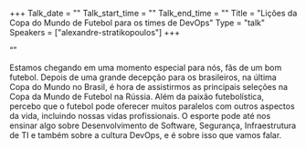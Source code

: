 +++
Talk_date = ""
Talk_start_time = ""
Talk_end_time = ""
Title = "Lições da Copa do Mundo de Futebol para os times de DevOps"
Type = "talk"
Speakers = ["alexandre-stratikopoulos"]
+++

“”

Estamos chegando em uma momento especial para nós, fãs de um bom futebol. Depois de uma grande decepção para os brasileiros, na última Copa do Mundo no Brasil, é hora de assistirmos as principais seleções na Copa da Mundo de Futebol na Rússia. Além da paixão futebolística, percebo que o futebol pode oferecer muitos paralelos com outros aspectos da vida, incluindo nossas vidas profissionais. O esporte pode até nos ensinar algo sobre Desenvolvimento de Software, Segurança, Infraestrutura de TI e também sobre a cultura DevOps, e é sobre isso que vamos falar.